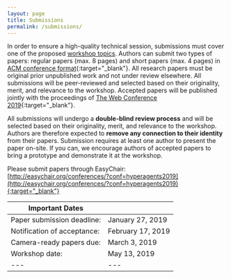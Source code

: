 ```yaml
---
layout: page
title: Submissions
permalink: /submissions/
---
```

In order to ensure a high-quality technical session, submissions must cover one of the proposed [workshop topics](/topics/). Authors can submit two types of papers: regular papers (max. 8 pages) and short papers (max. 4 pages) in [ACM conference format](http://www.acm.org/publications/proceedings-template){:target="_blank"}. All research papers must be original prior unpublished work and not under review elsewhere. All submissions will be peer-reviewed and selected based on their originality, merit, and relevance to the workshop. Accepted papers will be published jointly with the proceedings of [The Web Conference 2019](https://www2019.thewebconf.org/){:target="_blank"}.

All submissions will undergo a **double-blind review process** and will be selected based on their originality, merit, and relevance to the workshop. Authors are therefore expected to **remove any connection to their identity** from their papers. Submission requires at least one author to present the paper on-site. If you can, we encourage authors of accepted papers to bring a prototype and demonstrate it at the workshop.

Please submit papers through EasyChair: [http://easychair.org/conferences/?conf=hyperagents2019](http://easychair.org/conferences/?conf=hyperagents2019){:target="_blank"}

| Important Dates ||
|---|---|
| Paper submission deadline: | January 27, 2019 |
| Notification of acceptance: | February 17, 2019 |
| Camera-ready papers due: | March 3, 2019 |
| Workshop date: | May 13, 2019 |
|---|---|
